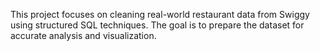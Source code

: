 This project focuses on cleaning real-world restaurant data from Swiggy using structured SQL techniques. The goal is to prepare the dataset for accurate analysis and visualization.
